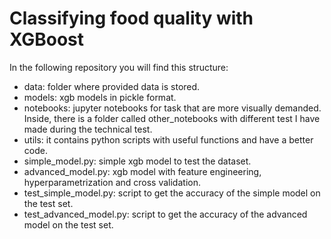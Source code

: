 # Classifying food quality with XGBoost

In the following repository you will find this structure:
- data: folder where provided data is stored.
- models: xgb models in pickle format.
- notebooks: jupyter notebooks for task that are more visually demanded. Inside, there is a folder called other_notebooks with different test I have made during the technical test.
- utils: it contains python scripts with useful functions and have a better code.
- simple_model.py: simple xgb model to test the dataset.
- advanced_model.py: xgb model with feature engineering, hyperparametrization and cross validation.
- test_simple_model.py: script to get the accuracy of the simple model on the test set.
- test_advanced_model.py: script to get the accuracy of the advanced model on the test set.
